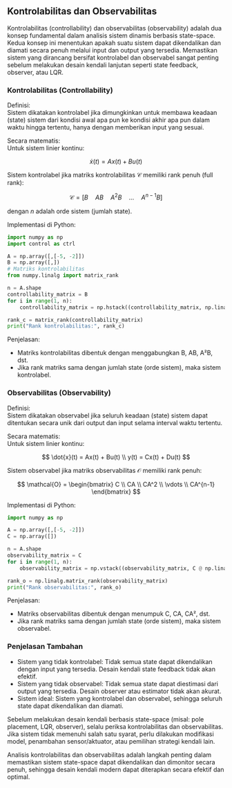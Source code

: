 ## Kontrolabilitas dan Observabilitas

Kontrolabilitas (controllability) dan observabilitas (observability) adalah dua konsep fundamental dalam analisis sistem dinamis berbasis state-space. Kedua konsep ini menentukan apakah suatu sistem dapat dikendalikan dan diamati secara penuh melalui input dan output yang tersedia. Memastikan sistem yang dirancang bersifat kontrolabel dan observabel sangat penting sebelum melakukan desain kendali lanjutan seperti state feedback, observer, atau LQR.

### Kontrolabilitas (Controllability)

Definisi:  
Sistem dikatakan kontrolabel jika dimungkinkan untuk membawa keadaan (state) sistem dari kondisi awal apa pun ke kondisi akhir apa pun dalam waktu hingga tertentu, hanya dengan memberikan input yang sesuai.

Secara matematis:  
Untuk sistem linier kontinu:

$$
\dot{x}(t) = Ax(t) + Bu(t)
$$

Sistem kontrolabel jika matriks kontrolabilitas $\mathcal{C}$ memiliki rank penuh (full rank):

$$
\mathcal{C} = [B \quad AB \quad A^2B \quad \ldots \quad A^{n-1}B]
$$

dengan $n$ adalah orde sistem (jumlah state).

Implementasi di Python:

```python
import numpy as np
import control as ctrl

A = np.array([,[-5, -2]])
B = np.array([,])
# Matriks kontrolabilitas
from numpy.linalg import matrix_rank

n = A.shape
controllability_matrix = B
for i in range(1, n):
    controllability_matrix = np.hstack((controllability_matrix, np.linalg.matrix_power(A, i) @ B))

rank_c = matrix_rank(controllability_matrix)
print("Rank kontrolabilitas:", rank_c)
```

Penjelasan:

- Matriks kontrolabilitas dibentuk dengan menggabungkan B, AB, A²B, dst.
- Jika rank matriks sama dengan jumlah state (orde sistem), maka sistem kontrolabel.

### Observabilitas (Observability)

Definisi:  
Sistem dikatakan observabel jika seluruh keadaan (state) sistem dapat ditentukan secara unik dari output dan input selama interval waktu tertentu.

Secara matematis:  
Untuk sistem linier kontinu:

$$
\dot{x}(t) = Ax(t) + Bu(t) \\
y(t) = Cx(t) + Du(t)
$$

Sistem observabel jika matriks observabilitas $\mathcal{O}$ memiliki rank penuh:

$$
\mathcal{O} = \begin{bmatrix}
C \\
CA \\
CA^2 \\
\vdots \\
CA^{n-1}
\end{bmatrix}
$$

Implementasi di Python:

```python
import numpy as np

A = np.array([,[-5, -2]])
C = np.array([])

n = A.shape
observability_matrix = C
for i in range(1, n):
    observability_matrix = np.vstack((observability_matrix, C @ np.linalg.matrix_power(A, i)))

rank_o = np.linalg.matrix_rank(observability_matrix)
print("Rank observabilitas:", rank_o)
```

Penjelasan:

- Matriks observabilitas dibentuk dengan menumpuk C, CA, CA², dst.
- Jika rank matriks sama dengan jumlah state (orde sistem), maka sistem observabel.

### Penjelasan Tambahan

- Sistem yang tidak kontrolabel: Tidak semua state dapat dikendalikan dengan input yang tersedia. Desain kendali state feedback tidak akan efektif.
- Sistem yang tidak observabel: Tidak semua state dapat diestimasi dari output yang tersedia. Desain observer atau estimator tidak akan akurat.
- Sistem ideal: Sistem yang kontrolabel dan observabel, sehingga seluruh state dapat dikendalikan dan diamati.

Sebelum melakukan desain kendali berbasis state-space (misal: pole placement, LQR, observer), selalu periksa kontrolabilitas dan observabilitas. Jika sistem tidak memenuhi salah satu syarat, perlu dilakukan modifikasi model, penambahan sensor/aktuator, atau pemilihan strategi kendali lain.

Analisis kontrolabilitas dan observabilitas adalah langkah penting dalam memastikan sistem state-space dapat dikendalikan dan dimonitor secara penuh, sehingga desain kendali modern dapat diterapkan secara efektif dan optimal.

